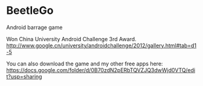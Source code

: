 BeetleGo
========

Android barrage game

Won China University Android Challenge 3rd Award.
http://www.google.cn/university/androidchallenge/2012/gallery.html#tab=d1-5

You can also download the game and my other free apps here:
https://docs.google.com/folder/d/0B70zdN2pERbTQVZJQ3dwWjd0VTQ/edit?usp=sharing
